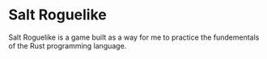 # Salt Roguelike

Salt Roguelike is a game built as a way for me to practice the fundementals of the Rust programming language.
